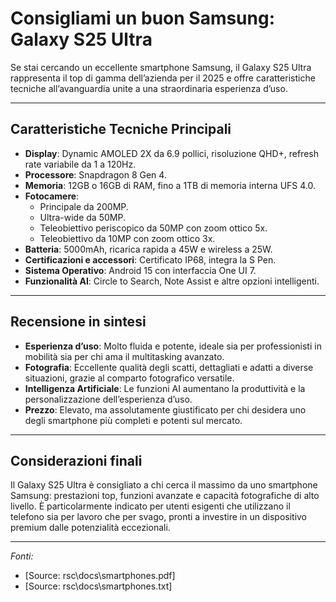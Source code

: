 # Consigliami un buon Samsung: Galaxy S25 Ultra

Se stai cercando un eccellente smartphone Samsung, il Galaxy S25 Ultra rappresenta il top di gamma dell’azienda per il 2025 e offre caratteristiche tecniche all’avanguardia unite a una straordinaria esperienza d’uso.

---

## Caratteristiche Tecniche Principali

- **Display**: Dynamic AMOLED 2X da 6.9 pollici, risoluzione QHD+, refresh rate variabile da 1 a 120Hz.
- **Processore**: Snapdragon 8 Gen 4.
- **Memoria**: 12GB o 16GB di RAM, fino a 1TB di memoria interna UFS 4.0.
- **Fotocamere**:
    - Principale da 200MP.
    - Ultra-wide da 50MP.
    - Teleobiettivo periscopico da 50MP con zoom ottico 5x.
    - Teleobiettivo da 10MP con zoom ottico 3x.
- **Batteria**: 5000mAh, ricarica rapida a 45W e wireless a 25W.
- **Certificazioni e accessori**: Certificato IP68, integra la S Pen.
- **Sistema Operativo**: Android 15 con interfaccia One UI 7.
- **Funzionalità AI**: Circle to Search, Note Assist e altre opzioni intelligenti.

---

## Recensione in sintesi

- **Esperienza d’uso**: Molto fluida e potente, ideale sia per professionisti in mobilità sia per chi ama il multitasking avanzato.
- **Fotografia**: Eccellente qualità degli scatti, dettagliati e adatti a diverse situazioni, grazie al comparto fotografico versatile.
- **Intelligenza Artificiale**: Le funzioni AI aumentano la produttività e la personalizzazione dell’esperienza d’uso.
- **Prezzo**: Elevato, ma assolutamente giustificato per chi desidera uno degli smartphone più completi e potenti sul mercato.

---

## Considerazioni finali

Il Galaxy S25 Ultra è consigliato a chi cerca il massimo da uno smartphone Samsung: prestazioni top, funzioni avanzate e capacità fotografiche di alto livello. È particolarmente indicato per utenti esigenti che utilizzano il telefono sia per lavoro che per svago, pronti a investire in un dispositivo premium dalle potenzialità eccezionali.

---

*Fonti:*
- [Source: rsc\docs\smartphones.pdf]
- [Source: rsc\docs\smartphones.txt]